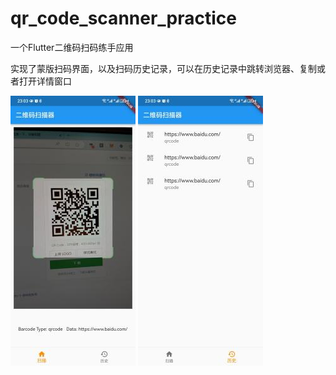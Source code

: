 # qr_code_scanner_practice

一个Flutter二维码扫码练手应用

实现了蒙版扫码界面，以及扫码历史记录，可以在历史记录中跳转浏览器、复制或者打开详情窗口

![imag](screen_shoot/qrscan_1.jpg)
![img](screen_shoot/qrscan_2.jpg)